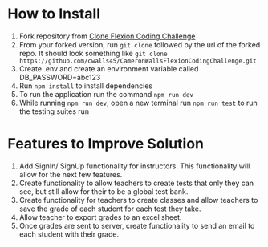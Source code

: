 # How to Install
1. Fork repository from [Clone Flexion Coding Challenge](https://github.com/cwalls45/CameronWallsFlexionCodingChallenge)
2. From your forked version, run `git clone` followed by the url of the forked repo.  It should look something like `git clone https://github.com/cwalls45/CameronWallsFlexionCodingChallenge.git`
3. Create .env and create an environment variable called DB_PASSWORD=abc123
4. Run `npm install` to install dependencies
5. To run the application run the command `npm run dev`
6. While running `npm run dev`, open a new terminal run `npm run test` to run the testing suites run 

# Features to Improve Solution
1. Add SignIn/ SignUp functionality for instructors.  This functionality will allow for the next few features.
2. Create functionality to allow teachers to create tests that only they can see, but still allow for their to be a global test bank.
3. Create functionality for teachers to create classes and allow teachers to save the grade of each student for each test they take.
4. Allow teacher to export grades to an excel sheet.
5. Once grades are sent to server, create functionality to send an email to each student with their grade.
